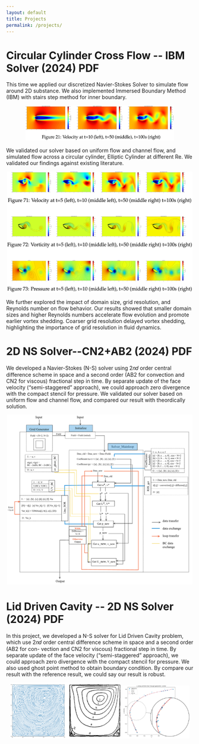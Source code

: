 ```yaml
---
layout: default
title: Projects
permalink: /projects/
---
```

<!-- 
{% include_relative _includes/projects.md %} -->


# Circular Cylinder Cross Flow -- IBM Solver (2024) PDF

This time we applied our discretized Navier-Stokes Solver to simulate flow around 2D substance. We also implemented Immersed Boundary Method (IBM) with stairs step method for inner boundary.

<div style="text-align: center;">
    <img src="https://github.com/ZHBALEX/Numerical-CFD/blob/main/CFD%20Projects/CFD_Final_Circular_Cylinder_Cross-Flow/figs/cylinderresult.png?raw=true" 
         width="400" 
         alt="Mindmap 1">
</div>

We validated our solver based on uniform flow and channel flow, and 
        simulated flow across a circular cylinder, Elliptic Cylinder at different Re. We validated our findings against existing literature.

<div style="text-align: center;">
          <img src="https://github.com/ZHBALEX/Numerical-CFD/blob/main/CFD%20Projects/CFD_Final_Circular_Cylinder_Cross-Flow/figs/ellipticresult.png?raw=true" height="" width="500" alt="Mindmap 1">
        </div>


We further explored the impact of domain size, grid resolution, and Reynolds number on flow behavior. Our results showed that smaller domain sizes and higher Reynolds numbers accelerate flow evolution and promote earlier vortex shedding. Coarser grid resolution delayed vortex shedding, highlighting the importance of grid resolution in fluid dynamics.




# 2D NS Solver--CN2+AB2 (2024) PDF

We developed a Navier-Stokes (N-S) solver using 2𝑛𝑑 order central difference scheme in space and a second order (AB2 for convection and CN2 for viscous) fractional step in time. By separate update of the face velocity (“semi-staggered” approach), we could approach zero divergence with the compact stencil for pressure. We validated our solver based on uniform flow and channel flow, and compared our result with theordically solution.

<div style="text-align: center;">
      <img src="https://github.com/ZHBALEX/Numerical-CFD/blob/main/CFD%20Projects/CFD_HW4_Lid_Driven_Cavity/figs/Solver_Architecture.jpg?raw=true" height="" width="500" alt="Mindmap 1">
</div>



# Lid Driven Cavity -- 2D NS Solver (2024) PDF

In this project, we developed a N-S solver for Lid Driven Cavity problem, which use 2𝑛𝑑 order central difference scheme in space and a second order (AB2 for con- vection and CN2 for viscous) fractional step in time. By separate update of the face velocity (“semi-staggered” approach), we could approach zero divergence with the compact stencil for pressure. We also used ghost point method to obtain boundary condition. By compare our result with the reference result, we could say our result is robust.

<div style="text-align: center;">
        <img src="https://github.com/ZHBALEX/Numerical-CFD/blob/main/CFD%20Projects/CFD_HW4_Lid_Driven_Cavity/figs/Compare.jpg?raw=true" height="" width="300" alt="Mindmap 1">
        <img src="https://github.com/ZHBALEX/Numerical-CFD/blob/main/CFD%20Projects/CFD_HW4_Lid_Driven_Cavity/figs/Error.png?raw=true" height="" width="180" alt="Mindmap 1">
      </div>


